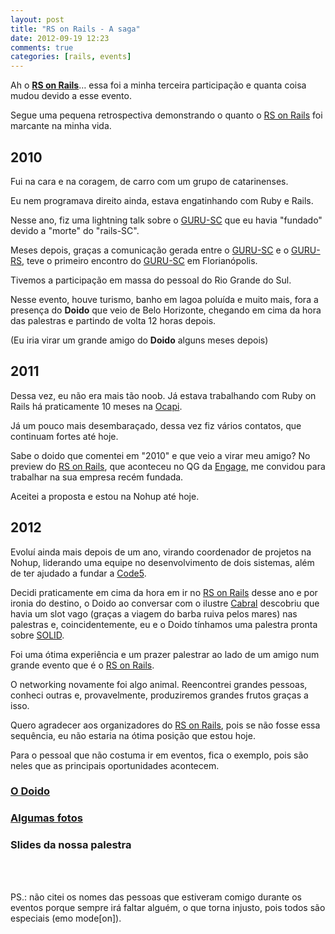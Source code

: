 ```yaml
---
layout: post
title: "RS on Rails - A saga"
date: 2012-09-19 12:23
comments: true
categories: [rails, events]
---
```


Ah o **[RS on Rails](http://rsonrails.com.br/)**… essa foi a minha terceira participação e quanta coisa mudou devido a esse evento.

Segue uma pequena retrospectiva demonstrando o quanto o [RS on Rails](http://rsonrails.com.br/) foi marcante na minha vida.

## 2010

Fui na cara e na coragem, de carro com um grupo de catarinenses.

Eu nem programava direito ainda, estava engatinhando com Ruby e Rails.

Nesse ano, fiz uma lightning talk sobre o [GURU-SC](http://groups.google.com/group/guru-sc/) que eu havia "fundado" devido a "morte" do "rails-SC".

Meses depois, graças a comunicação gerada entre o [GURU-SC](http://groups.google.com/group/guru-sc/) e o [GURU-RS](http://www.gururs.org/), teve o primeiro encontro do [GURU-SC](http://groups.google.com/group/guru-sc/) em Florianópolis.

Tivemos a participação em massa do pessoal do Rio Grande do Sul.

Nesse evento, houve turismo, banho em lagoa poluída e muito mais, fora a presença do **Doido** que veio de Belo Horizonte, chegando em cima da hora das palestras e partindo de volta 12 horas depois.

(Eu iria virar um grande amigo do **Doido** alguns meses depois)

## 2011

Dessa vez, eu não era mais tão noob. Já estava trabalhando com Ruby on Rails há praticamente 10 meses na [Ocapi](http://ocapi.com.br/).

Já um pouco mais desembaraçado, dessa vez fiz vários contatos, que continuam fortes até hoje.

Sabe o doido que comentei em "2010" e que veio a virar meu amigo? No preview do [RS on Rails](http://rsonrails.com.br/), que aconteceu no QG da [Engage](http://engage.is/), me convidou para trabalhar na sua empresa recém fundada.

Aceitei a proposta e estou na Nohup até hoje.

## 2012

Evoluí ainda mais depois de um ano, virando coordenador de projetos na Nohup, liderando uma equipe no desenvolvimento de dois sistemas, além de ter ajudado a fundar a [Code5](http://code5.io).

Decidi praticamente em cima da hora em ir no [RS on Rails](http://rsonrails.com.br/) desse ano e por ironia do destino, o Doido ao conversar com o ilustre [Cabral](http://twitter.com/felipebcabral) descobriu que havia um slot vago (graças a viagem do barba ruiva pelos mares) nas palestras e, coincidentemente, eu e o Doido tínhamos uma palestra pronta sobre [SOLID](https://speakerdeck.com/u/marcelocajueiro/p/solid-principios-para-um-melhor-design-de-codigo).

Foi uma ótima experiência e um prazer palestrar ao lado de um amigo num grande evento que é o [RS on Rails](http://rsonrails.com.br/).

O networking novamente foi algo animal. Reencontrei grandes pessoas, conheci outras e, provavelmente, produziremos grandes frutos graças a isso.

Quero agradecer aos organizadores do [RS on Rails](http://rsonrails.com.br/), pois se não fosse essa sequência, eu não estaria na ótima posição que estou hoje.

Para o pessoal que não costuma ir em eventos, fica o exemplo, pois são neles que as principais oportunidades acontecem.

### [O Doido](https://twitter.com/sobrinho)

### [Algumas fotos](https://plus.google.com/photos/106190777837255174936/albums/5789712769201216321)

### Slides da nossa palestra

<script async class="speakerdeck-embed" data-id="5015a066b52c6f0002011d4a" data-ratio="1.3333333333333333" src='//speakerdeck.com/assets/embed.js'></script>

<br />
<br />

PS.: não citei os nomes das pessoas que estiveram comigo durante os eventos porque sempre irá faltar alguém, o que torna injusto, pois todos são especiais (emo mode[on]).
